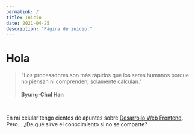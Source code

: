 ```yaml
---
permalink: /
title: Inicio
date: 2021-04-25
description: "Página de inicio."
---
```


# Hola

> "Los procesadores son más rápidos que los seres humanos porque no piensan ni comprenden, solamente calculan."\
> \
> **Byung-Chul Han**

<br>

En mi celular tengo cientos de apuntes sobre [Desarrollo Web Frontend](articulos/frontend/ruta-de-aprendizaje). Pero... ¿De qué sirve el conocimiento si no se comparte?
